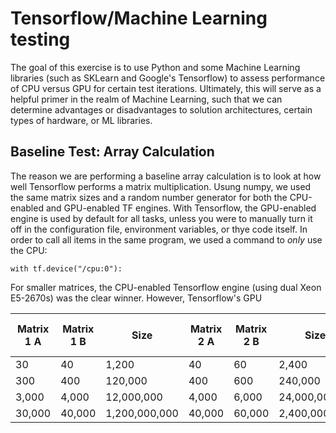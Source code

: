 # Tensorflow/Machine Learning testing
The goal of this exercise is to use Python and some Machine Learning libraries (such as SKLearn and Google's Tensorflow) to assess performance of CPU versus GPU for certain test iterations.
Ultimately, this will serve as a helpful primer in the realm of Machine Learning, such that we can determine advantages or disadvantages to solution architectures, certain types of hardware, or ML libraries.

## Baseline Test: Array Calculation
The reason we are performing a baseline array calculation is to look at how well Tensorflow performs a matrix multiplication.
Usung numpy, we used the same matrix sizes and a random number generator for both the CPU-enabled and GPU-enabled TF engines.
With Tensorflow, the GPU-enabled engine is used by default for all tasks, unless you were to manually turn it off in the configuration file, environment variables, or thye code itself.
In order to call all items in the same program, we used a command to *only* use the CPU:
```
with tf.device("/cpu:0"):
```
For smaller matrices, the CPU-enabled Tensorflow engine (using dual Xeon E5-2670s) was the clear winner. 
However, Tensorflow's GPU 

|Matrix 1 A |	Matrix 1 B |	Size |	Matrix 2 A |	Matrix 2 B |	Size |	CPU Solution (ms)	| GPU Solution (ms) |
| --- | --- | --- | --- | --- | --- | --- | --- | 
| 30 	| 40 |	 1,200 | 	 40 | 	 60 | 	 2,400 | 	3 |	12|
| 300 	| 400 	| 120,000 |	 400 | 	 600 | 	 240,000 | 	3 |	16 |
| 3,000 |	 4,000 	| 12,000,000 	| 4,000 |	 6,000 	| 24,000,000 |	36 |	58 |
| 30,000 |	 40,000 |	 1,200,000,000 | 	 40,000 	| 60,000 | 	 2,400,000,000 | 	4,745	| 5,496 |
